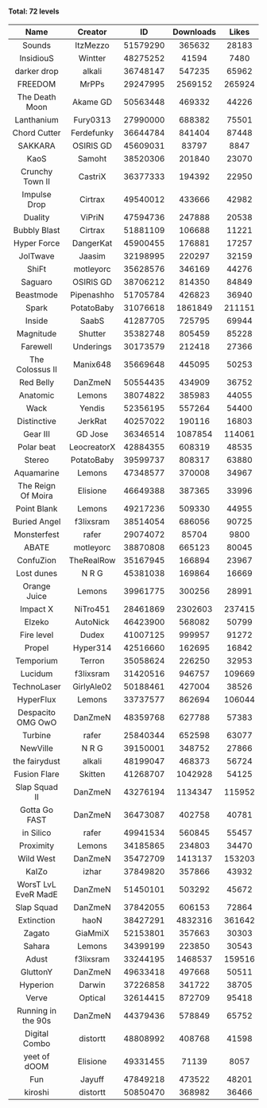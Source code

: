 #### Total: 72 levels

| Name | Creator | ID | Downloads | Likes |
|:---:|:---:|:---:|:---:|:---:|
| Sounds | ItzMezzo | 51579290 | 365632 | 28183
| InsidiouS | Wintter | 48275252 | 41594 | 7480
| darker drop | alkali | 36748147 | 547235 | 65962
| FREEDOM | MrPPs | 29247995 | 2569152 | 265924
| The Death Moon | Akame GD | 50563448 | 469332 | 44226
| Lanthanium | Fury0313 | 27990000 | 688382 | 75501
| Chord Cutter | Ferdefunky | 36644784 | 841404 | 87448
| SAKKARA | OSIRIS GD | 45609031 | 83797 | 8847
| KaoS | Samoht | 38520306 | 201840 | 23070
| Crunchy Town II | CastriX | 36377333 | 194392 | 22950
| Impulse Drop  | Cirtrax | 49540012 | 433666 | 42982
| Duality | ViPriN | 47594736 | 247888 | 20538
| Bubbly Blast | Cirtrax | 51881109 | 106688 | 11221
| Hyper Force | DangerKat | 45900455 | 176881 | 17257
| JolTwave | Jaasim | 32198995 | 220297 | 32159
| ShiFt | motleyorc | 35628576 | 346169 | 44276
| Saguaro | OSIRIS GD | 38706212 | 814350 | 84849
| Beastmode | Pipenashho | 51705784 | 426823 | 36940
| Spark | PotatoBaby | 31076618 | 1861849 | 211151
| Inside | SaabS | 41287705 | 725795 | 69944
| Magnitude | Shutter | 35382748 | 805459 | 85228
| Farewell | Underings | 30173579 | 212418 | 27366
| The Colossus II | Manix648 | 35669648 | 445095 | 50253
| Red Belly | DanZmeN | 50554435 | 434909 | 36752
| Anatomic | Lemons | 38074822 | 385983 | 44055
| Wack | Yendis | 52356195 | 557264 | 54400
| Distinctive | JerkRat | 40257022 | 190116 | 16803
| Gear III | GD Jose | 36346514 | 1087854 | 114061
| Polar beat | LeocreatorX | 42884355 | 608319 | 48535
| Stereo | PotatoBaby | 39599737 | 808317 | 63880
| Aquamarine | Lemons | 47348577 | 370008 | 34967
| The Reign Of Moira | Elisione | 46649388 | 387365 | 33996
| Point Blank | Lemons | 49217236 | 509330 | 44955
| Buried Angel | f3lixsram | 38514054 | 686056 | 90725
| Monsterfest | rafer | 29074072 | 85704 | 9800
| ABATE | motleyorc | 38870808 | 665123 | 80045
| ConfuZion | TheRealRow | 35167945 | 166894 | 23967
| Lost dunes | N R G | 45381038 | 169864 | 16669
| Orange Juice | Lemons | 39961775 | 300256 | 28991
| Impact X | NiTro451 | 28461869 | 2302603 | 237415
| Elzeko | AutoNick | 46423900 | 568082 | 50799
| Fire level | Dudex | 41007125 | 999957 | 91272
| Propel | Hyper314 | 42516660 | 162695 | 16842
| Temporium | Terron | 35058624 | 226250 | 32953
| Lucidum | f3lixsram | 31420516 | 946757 | 109669
| TechnoLaser | GirlyAle02 | 50188461 | 427004 | 38526
| HyperFlux | Lemons | 33737577 | 862694 | 106044
| Despacito OMG OwO | DanZmeN | 48359768 | 627788 | 57383
| Turbine | rafer | 25840344 | 652598 | 63077
| NewVille | N R G | 39150001 | 348752 | 27866
| the fairydust | alkali | 48199047 | 468373 | 56724
| Fusion Flare | Skitten | 41268707 | 1042928 | 54125
| Slap Squad II | DanZmeN | 43276194 | 1134347 | 115952
| Gotta Go FAST | DanZmeN | 36473087 | 402758 | 40781
| in Silico | rafer | 49941534 | 560845 | 55457
| Proximity | Lemons | 34185865 | 234803 | 34470
| Wild West | DanZmeN | 35472709 | 1413137 | 153203
| KaIZo | izhar | 37849820 | 357866 | 43932
| WorsT LvL EveR MadE | DanZmeN | 51450101 | 503292 | 45672
| Slap Squad | DanZmeN | 37842055 | 606153 | 72864
| Extinction | haoN | 38427291 | 4832316 | 361642
| Zagato | GiaMmiX | 52153801 | 357663 | 30303
| Sahara | Lemons | 34399199 | 223850 | 30543
| Adust | f3lixsram | 33244195 | 1468537 | 159516
| GluttonY | DanZmeN | 49633418 | 497668 | 50511
| Hyperion | Darwin | 37226858 | 341722 | 38705
| Verve | Optical | 32614415 | 872709 | 95418
| Running in the 90s | DanZmeN | 44379436 | 578849 | 65752
| Digital Combo | distortt | 48808992 | 408768 | 41598
| yeet of dOOM | Elisione | 49331455 | 71139 | 8057
| Fun | Jayuff | 47849218 | 473522 | 48201
| kiroshi | distortt | 50850470 | 368982 | 36466
